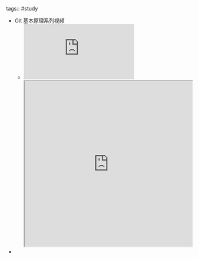 tags:: #study

- Git 基本原理系列视频
	- <iframe src="https://player.bilibili.com/player.html?aid=328262122&bvid=BV1TA411q75f&cid=194880352" scrolling="no" border="0" frameborder="no" framespacing="0" allowfullscreen="true"> </iframe> <iframe height="450" width="100%" src="https://www.bilibili.com/blackboard/html5player.html?aid=av号，如11558485"></iframe>
-